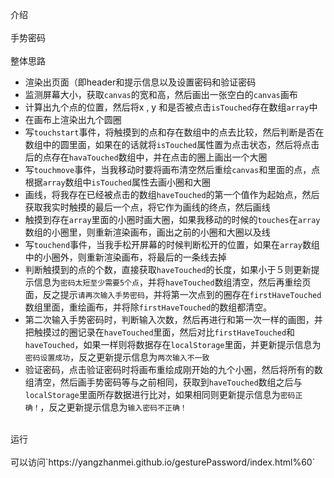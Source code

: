 介绍
<br/>
<br/>
手势密码
<br/>
<br/>
整体思路
* 渲染出页面（即header和提示信息以及设置密码和验证密码
* 监测屏幕大小，获取`canvas`的宽和高，然后画出一张空白的`canvas`画布
* 计算出九个点的位置，然后将x , y 和是否被点击`isTouched`存在数组`array`中
* 在画布上渲染出九个圆圈
* 写`touchstart`事件，将触摸到的点和存在数组中的点去比较，然后判断是否在数组中的圆里面，如果在的话就将`isTouched`属性置为点击状态，然后将点击后的点存在`havaTouched`数组中，并在点击的圈上画出一个大圈
* 写`touchmove`事件，当我移动时要将画布清空然后重绘`canvas`和里面的点，点根据`array`数组中`isTouched`属性去画小圈和大圈
* 画线，将我存在已经被点击的数组`haveTouched`的第一个值作为起始点，然后获取我实时触摸的最后一个点，将它作为画线的终点，然后画线
* 触摸到存在`array`里面的小圈时画大圈，如果我移动的时候的`touches`在`array`数组的小圈里，则重新渲染画布，画出之前的小圈和大圈以及线
* 写`touchend`事件，当我手松开屏幕的时候判断松开的位置，如果在`array`数组中的小圈外，则重新渲染画布，将最后的一条线去掉
* 判断触摸到的点的个数，直接获取`haveTouched`的长度，如果小于５则更新提示信息为`密码太短至少需要5个点`，并将`haveTouched`数组清空，然后再重绘页面，反之提示`请再次输入手势密码`，并将第一次点到的圈存在`firstHaveTouched`数组里面，重绘画布，并将除`firstHaveTouched`的数组都清空。
* 第二次输入手势密码时，判断输入次数，然后再进行和第一次一样的画图，并把触摸过的圈记录在`haveTouched`里面，然后对比`firstHaveTouched`和`haveTouched`，如果一样则将数据存在`localStorage`里面，并更新提示信息为`密码设置成功`，反之更新提示信息为`两次输入不一致`
* 验证密码，点击验证密码时将画布重绘成刚开始的九个小圈，然后将所有的数组清空，然后画手势密码等与之前相同，获取到`haveTouched`数组之后与`localStorage`里面所存数据进行比对，如果相同则更新提示信息为`密码正确！`，反之更新提示信息为`输入密码不正确！`
<br/>
运行
<br/>
<br/>
可以访问`https://yangzhanmei.github.io/gesturePassword/index.html%60`
